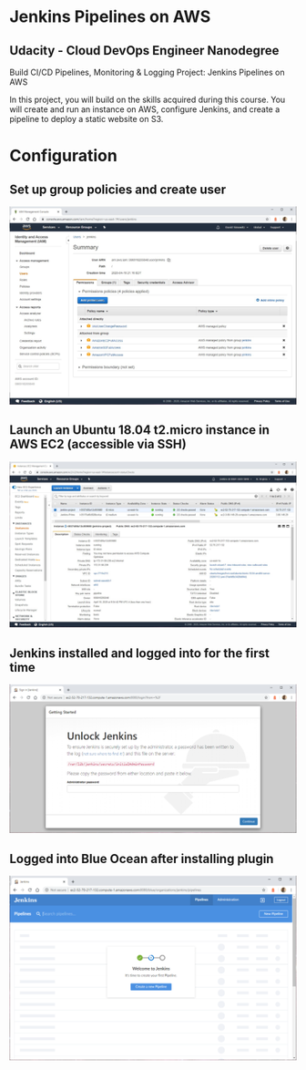 Jenkins Pipelines on AWS
========================


Udacity - Cloud DevOps Engineer Nanodegree
------------------------------------------
Build CI/CD Pipelines, Monitoring & Logging Project: Jenkins Pipelines on AWS

In this project, you will build on the skills acquired during this course. You will create and run an instance on AWS, configure Jenkins, and create a pipeline to deploy a static website on S3.


Configuration
==============


Set up group policies and create user
-------------------------------------

![IAM User Permissions](https://github.com/davidsimowitz/jenkins-pipelines-on-aws/blob/master/screenshot-01.png)


Launch an Ubuntu 18.04 t2.micro instance in AWS EC2 (accessible via SSH)
------------------------------------------------------------------------

![EC2 Instance](https://github.com/davidsimowitz/jenkins-pipelines-on-aws/blob/master/screenshot-02.png)


Jenkins installed and logged into for the first time
----------------------------------------------------
![Jenkins initial run on server](https://github.com/davidsimowitz/jenkins-pipelines-on-aws/blob/master/screenshot-03.png)


Logged into Blue Ocean after installing plugin
----------------------------------------------
![Logged into Blue Ocean after installing plugin](https://github.com/davidsimowitz/jenkins-pipelines-on-aws/blob/master/screenshot-04.png)
